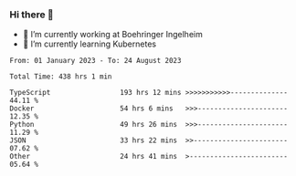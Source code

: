 ### Hi there 👋
- 🔭 I’m currently working at Boehringer Ingelheim
- 🌱 I’m currently learning Kubernetes

 
<!--START_SECTION:waka-->

```text
From: 01 January 2023 - To: 24 August 2023

Total Time: 438 hrs 1 min

TypeScript                 193 hrs 12 mins >>>>>>>>>>>--------------   44.11 %
Docker                     54 hrs 6 mins   >>>----------------------   12.35 %
Python                     49 hrs 26 mins  >>>----------------------   11.29 %
JSON                       33 hrs 22 mins  >>-----------------------   07.62 %
Other                      24 hrs 41 mins  >------------------------   05.64 %
```

<!--END_SECTION:waka-->

 
